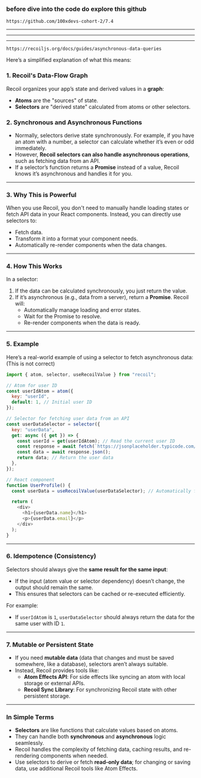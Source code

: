 ### before dive into the code do explore this github
```link
https://github.com/100xdevs-cohort-2/7.4
```

---
---
---

```link
https://recoiljs.org/docs/guides/asynchronous-data-queries
```

Here’s a simplified explanation of what this means:

### **1. Recoil's Data-Flow Graph**
Recoil organizes your app’s state and derived values in a **graph**:
- **Atoms** are the "sources" of state.
- **Selectors** are "derived state" calculated from atoms or other selectors.

### **2. Synchronous and Asynchronous Functions**
- Normally, selectors derive state synchronously. For example, if you have an atom with a number, a selector can calculate whether it’s even or odd immediately.
- However, **Recoil selectors can also handle asynchronous operations**, such as fetching data from an API. 
- If a selector’s function returns a **Promise** instead of a value, Recoil knows it’s asynchronous and handles it for you.

---

### **3. Why This is Powerful**
When you use Recoil, you don't need to manually handle loading states or fetch API data in your React components. Instead, you can directly use selectors to:
- Fetch data.
- Transform it into a format your component needs.
- Automatically re-render components when the data changes.

---

### **4. How This Works**
In a selector:
1. If the data can be calculated synchronously, you just return the value.
2. If it’s asynchronous (e.g., data from a server), return a **Promise**. Recoil will:
   - Automatically manage loading and error states.
   - Wait for the Promise to resolve.
   - Re-render components when the data is ready.

---

### **5. Example**
Here’s a real-world example of using a selector to fetch asynchronous data: (This is not correct)

```javascript
import { atom, selector, useRecoilValue } from "recoil";

// Atom for user ID
const userIdAtom = atom({
  key: "userId",
  default: 1, // Initial user ID
});

// Selector for fetching user data from an API
const userDataSelector = selector({
  key: "userData",
  get: async ({ get }) => {
    const userId = get(userIdAtom); // Read the current user ID
    const response = await fetch(`https://jsonplaceholder.typicode.com/users/${userId}`);
    const data = await response.json();
    return data; // Return the user data
  },
});

// React component
function UserProfile() {
  const userData = useRecoilValue(userDataSelector); // Automatically fetches user data

  return (
    <div>
      <h1>{userData.name}</h1>
      <p>{userData.email}</p>
    </div>
  );
}
```

---

### **6. Idempotence (Consistency)**
Selectors should always give the **same result for the same input**:
- If the input (atom value or selector dependency) doesn’t change, the output should remain the same.
- This ensures that selectors can be cached or re-executed efficiently.

For example:
- If `userIdAtom` is `1`, `userDataSelector` should always return the data for the same user with ID `1`.

---

### **7. Mutable or Persistent State**
- If you need **mutable data** (data that changes and must be saved somewhere, like a database), selectors aren’t always suitable.
- Instead, Recoil provides tools like:
  - **Atom Effects API**: For side effects like syncing an atom with local storage or external APIs.
  - **Recoil Sync Library**: For synchronizing Recoil state with other persistent storage.

---

### **In Simple Terms**
- **Selectors** are like functions that calculate values based on atoms.
- They can handle both **synchronous** and **asynchronous** logic seamlessly.
- Recoil handles the complexity of fetching data, caching results, and re-rendering components when needed.
- Use selectors to derive or fetch **read-only data**; for changing or saving data, use additional Recoil tools like Atom Effects.